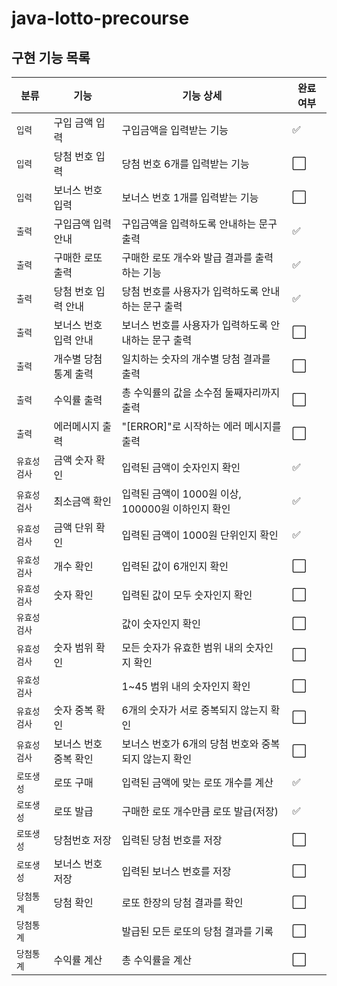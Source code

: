 # java-lotto-precourse

## 구현 기능 목록
| 분류      | 기능           | 기능 상세                            | 완료 여부               |
|---------|--------------|----------------------------------|---------------------|
| `입력`    | 구입 금액 입력     | 구입금액을 입력받는 기능                    | :white_check_mark: |
| `입력`    | 당첨 번호 입력     | 당첨 번호 6개를 입력받는 기능                | :white_large_square: |
| `입력`    | 보너스 번호 입력    | 보너스 번호 1개를 입력받는 기능               | :white_large_square: |
| `출력`    | 구입금액 입력 안내   | 구입금액을 입력하도록 안내하는 문구 출력           | :white_check_mark: |
| `출력`    | 구매한 로또 출력    | 구매한 로또 개수와 발급 결과를 출력하는 기능        | :white_check_mark: |
| `출력`    | 당첨 번호 입력 안내  | 당첨 번호를 사용자가 입력하도록 안내하는 문구 출력     | :white_check_mark: |
| `출력`    | 보너스 번호 입력 안내 | 보너스 번호를 사용자가 입력하도록 안내하는 문구 출력    | :white_large_square: |
| `출력`    | 개수별 당첨 통계 출력 | 일치하는 숫자의 개수별 당첨 결과를 출력           | :white_large_square: |
| `출력`    | 수익률 출력       | 총 수익률의 값을 소수점 둘째자리까지 출력          | :white_large_square: |
| `출력`    | 에러메시지 출력     | "[ERROR]"로 시작하는 에러 메시지를 출력       | :white_large_square: |
| `유효성검사` | 금액 숫자 확인     | 입력된 금액이 숫자인지 확인                  | :white_check_mark: |
| `유효성검사` | 최소금액 확인      | 입력된 금액이 1000원 이상, 100000원 이하인지 확인 | :white_check_mark: |
| `유효성검사` | 금액 단위 확인     | 입력된 금액이 1000원 단위인지 확인            | :white_check_mark: |
| `유효성검사` | 개수 확인        | 입력된 값이 6개인지 확인                   | :white_large_square: |
| `유효성검사` | 숫자 확인        | 입력된 값이 모두 숫자인지 확인                | :white_large_square: |
| `유효성검사` |              | 값이 숫자인지 확인                       | :white_large_square: |
| `유효성검사` | 숫자 범위 확인     | 모든 숫자가 유효한 범위 내의 숫자인지 확인         | :white_large_square: |
| `유효성검사` |              | 1~45 범위 내의 숫자인지 확인               | :white_large_square: |
| `유효성검사` | 숫자 중복 확인     | 6개의 숫자가 서로 중복되지 않는지 확인           | :white_large_square: |
| `유효성검사` | 보너스 번호 중복 확인 | 보너스 번호가 6개의 당첨 번호와 중복되지 않는지 확인   | :white_large_square: |
| `로또생성`  | 로또 구매        | 입력된 금액에 맞는 로또 개수를 계산             | :white_check_mark: |
| `로또생성`  | 로또 발급        | 구매한 로또 개수만큼 로또 발급(저장)            | :white_check_mark: |
| `로또생성`  | 당첨번호 저장      | 입력된 당첨 번호를 저장                    | :white_large_square: |
| `로또생성`  | 보너스 번호 저장    | 입력된 보너스 번호를 저장                   | :white_large_square: |
| `당첨통계`  | 당첨 확인        | 로또 한장의 당첨 결과를 확인                 | :white_large_square: |
| `당첨통계`  |              | 발급된 모든 로또의 당첨 결과를 기록             | :white_large_square: |
| `당첨통계`  | 수익률 계산       | 총 수익률을 계산                   | :white_large_square: |
